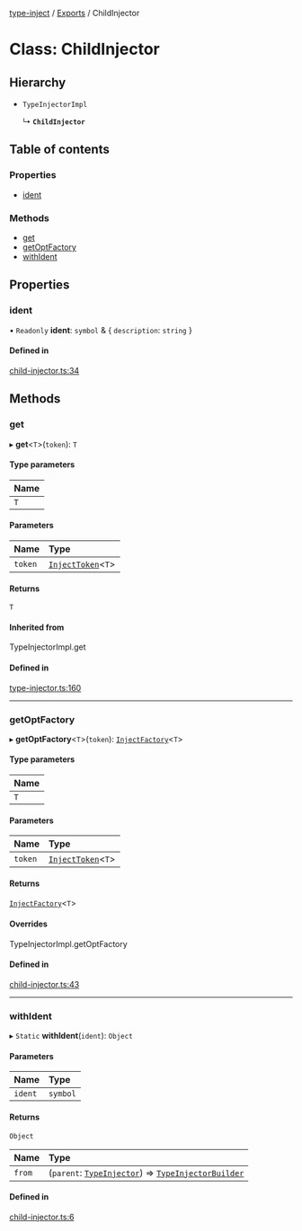 [type-inject](../README.md) / [Exports](../modules.md) / ChildInjector

# Class: ChildInjector

## Hierarchy

- `TypeInjectorImpl`

  ↳ **`ChildInjector`**

## Table of contents

### Properties

- [ident](ChildInjector.md#ident)

### Methods

- [get](ChildInjector.md#get)
- [getOptFactory](ChildInjector.md#getoptfactory)
- [withIdent](ChildInjector.md#withident)

## Properties

### ident

• `Readonly` **ident**: `symbol` & { `description`: `string`  }

#### Defined in

[child-injector.ts:34](https://github.com/e-hein/type-inject/blob/4e7c44a/src/child-injector.ts#L34)

## Methods

### get

▸ **get**<`T`\>(`token`): `T`

#### Type parameters

| Name |
| :------ |
| `T` |

#### Parameters

| Name | Type |
| :------ | :------ |
| `token` | [`InjectToken`](../modules.md#injecttoken)<`T`\> |

#### Returns

`T`

#### Inherited from

TypeInjectorImpl.get

#### Defined in

[type-injector.ts:160](https://github.com/e-hein/type-inject/blob/4e7c44a/src/type-injector.ts#L160)

___

### getOptFactory

▸ **getOptFactory**<`T`\>(`token`): [`InjectFactory`](../interfaces/InjectFactory.md)<`T`\>

#### Type parameters

| Name |
| :------ |
| `T` |

#### Parameters

| Name | Type |
| :------ | :------ |
| `token` | [`InjectToken`](../modules.md#injecttoken)<`T`\> |

#### Returns

[`InjectFactory`](../interfaces/InjectFactory.md)<`T`\>

#### Overrides

TypeInjectorImpl.getOptFactory

#### Defined in

[child-injector.ts:43](https://github.com/e-hein/type-inject/blob/4e7c44a/src/child-injector.ts#L43)

___

### withIdent

▸ `Static` **withIdent**(`ident`): `Object`

#### Parameters

| Name | Type |
| :------ | :------ |
| `ident` | `symbol` |

#### Returns

`Object`

| Name | Type |
| :------ | :------ |
| `from` | (`parent`: [`TypeInjector`](TypeInjector.md)) => [`TypeInjectorBuilder`](TypeInjectorBuilder.md) |

#### Defined in

[child-injector.ts:6](https://github.com/e-hein/type-inject/blob/4e7c44a/src/child-injector.ts#L6)
